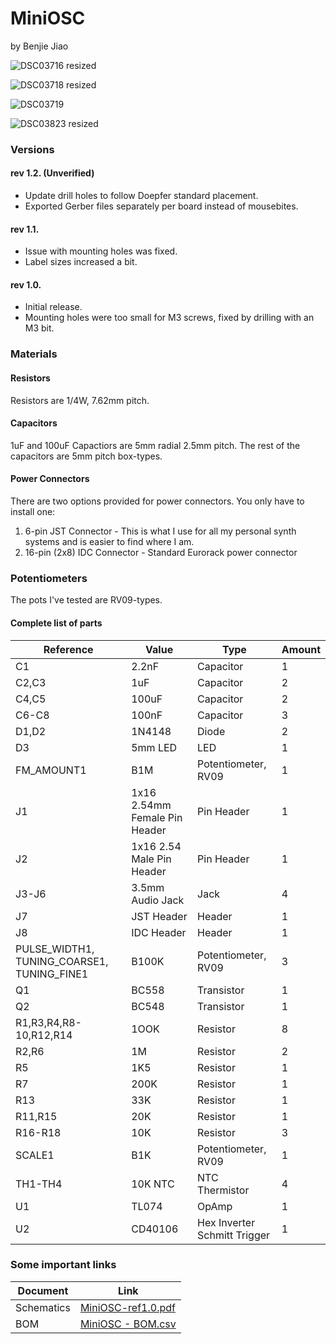 # MiniOSC
by Benjie Jiao


![DSC03716 resized](https://user-images.githubusercontent.com/5189714/144732322-b44c964f-1781-4c37-bf1b-4cb2dd1748f6.jpg)

![DSC03718 resized](https://user-images.githubusercontent.com/5189714/144732326-1a90a385-4de7-4f78-8c21-f58177a4f3d0.jpg)

![DSC03719](https://user-images.githubusercontent.com/5189714/144732331-a0d2ff27-af7c-4ac7-9ead-3b4acfe72de3.jpg)

![DSC03823 resized](https://user-images.githubusercontent.com/5189714/144732334-2ea9b254-dfcb-4250-980c-ec5ecda9a863.jpg)

### Versions
#### rev 1.2. (Unverified)
- Update drill holes to follow Doepfer standard placement.
- Exported Gerber files separately per board instead of mousebites.

#### rev 1.1.
- Issue with mounting holes was fixed. 
- Label sizes increased a bit.

#### rev 1.0.
- Initial release.
- Mounting holes were too small for M3 screws, fixed by drilling with an M3 bit.

### Materials

#### Resistors
Resistors are 1/4W, 7.62mm pitch.

#### Capacitors
1uF and 100uF Capactiors are 5mm radial 2.5mm pitch. The rest of the capacitors are 5mm pitch box-types.

#### Power Connectors
There are two options provided for power connectors. You only have to install one:
1. 6-pin JST Connector - This is what I use for all my personal synth systems and is easier to find where I am.
2. 16-pin (2x8) IDC Connector - Standard Eurorack power connector

### Potentiometers
The pots I've tested are RV09-types.

#### Complete list of parts
| Reference | Value | Type | Amount |
| - | - | - | - |
| C1 | 2.2nF | Capacitor | 1 |
| C2,C3 | 1uF | Capacitor | 2 |
| C4,C5 | 100uF | Capacitor | 2 |
| C6-C8 | 100nF | Capacitor | 3 |
| D1,D2 | 1N4148 | Diode | 2 |
| D3 | 5mm LED | LED | 1 |
| FM_AMOUNT1 | B1M | Potentiometer, RV09 | 1 |
| J1 | 1x16 2.54mm Female Pin Header | Pin Header| 1 |
| J2 | 1x16 2.54 Male Pin Header | Pin Header | 1 |
| J3-J6 | 3.5mm Audio Jack | Jack | 4 |
| J7 | JST Header | Header | 1 |
| J8 | IDC Header | Header | 1 |
| PULSE_WIDTH1, TUNING_COARSE1, TUNING_FINE1 | B100K | Potentiometer, RV09 | 3 |
| Q1 | BC558 | Transistor | 1 |
| Q2 | BC548 | Transistor | 1 |
| R1,R3,R4,R8-10,R12,R14 | 1OOK | Resistor | 8 |
| R2,R6 | 1M | Resistor | 2 |
| R5 | 1K5 | Resistor | 1 |
| R7 | 200K | Resistor | 1 |
| R13 | 33K | Resistor | 1 |
| R11,R15 | 20K | Resistor | 1 |
| R16-R18 | 10K | Resistor | 3 |
| SCALE1 | B1K | Potentiometer, RV09 | 1 |
| TH1-TH4 | 10K NTC | NTC Thermistor | 4 |
| U1 | TL074 | OpAmp | 1 |
| U2 | CD40106 | Hex Inverter Schmitt Trigger | 1 |


### Some important links
| Document | Link |
| -  | -  |
| Schematics | [MiniOSC-ref1.0.pdf](https://github.com/benjiaomodular/MiniOSC/raw/master/PDF/MiniOSC-rev1.0.pdf) |
| BOM | [MiniOSC - BOM.csv](https://raw.githubusercontent.com/benjiaomodular/MiniOSC/master/Fabrication/MiniOSC-rev1.1/MiniOSC%20-%20BOM.csv) |
